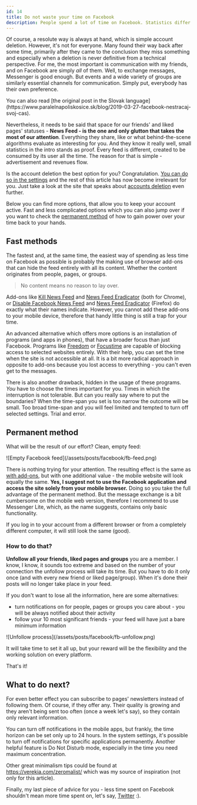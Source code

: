 ```yaml
---
id: 14
title: Do not waste your time on Facebook
description: People spend a lot of time on Facebook. Statistics differ from source to source - they say that one user spends (or squanders?) on average about 30 minutes up to 2 hours on this social network per day. We can put these numbers into a simple equation to find out that it represents 7 to 30 days in a year, yuck! What can we do about that?
---
```


Of course, a resolute way is always at hand, which is simple account deletion. However, it's not for everyone. Many found their way back after some time, primarily after they came to the conclusion they miss something and especially when a deletion is never definitive from a technical perspective. For me, the most important is communication with my friends, and on Facebook are simply _all_ of them. Well, to exchange messages, Messenger is good enough. But events and a wide variety of groups are similarly essential channels for communication. Simply put, everybody has their own preference.

<div class="tip" markdown="1">
You can also read [the original post in the Slovak language](https://www.paralelnapoliskosice.sk/blog/2019-03-27-facebook-nestracaj-svoj-cas).
</div>

Nevertheless, it needs to be said that space for our friends' and liked pages' statuses - **News Feed - is the one and only glutton that takes the most of our attention**. Everything they share, like or what behind-the-scene algorithms evaluate as interesting for you. And they know it really well, small statistics in the intro stands as proof. Every feed is different, created to be consumed by its user all the time. The reason for that is simple - advertisement and revenues flow.

Is the account deletion the best option for you? Congratulation. [You can do so in the settings](https://www.facebook.com/help/delete_account/) and the rest of this article has now become irrelevant for you. Just take a look at the site that speaks about [accounts deletion](https://justdeleteme.xyz/) even further.

Below you can find more options, that allow you to keep your account active. Fast and less complicated options which you can also jump over if you want to check the [permanent method](#permanent-method) of how to gain power over your time back to your hands.

## Fast methods

The fastest and, at the same time, the easiest way of spending as less time on Facebook as possible is probably the making use of browser add-ons that can hide the feed entirely with all its content. Whether the content originates from people, pages, or groups.

> No content means no reason to lay over.

Add-ons like [Kill News Feed](https://chrome.google.com/webstore/detail/kill-news-feed/hjobfcedfgohjkaieocljfcppjbkglfd) and [News Feed Eradicator](https://chrome.google.com/webstore/detail/news-feed-eradicator-for/fjcldmjmjhkklehbacihaiopjklihlgg) (both for Chrome), or [Disable Facebook News Feed](https://addons.mozilla.org/en-US/android/addon/disable-facebook-news-feed/) and [News Feed Eradicator](https://addons.mozilla.org/en-US/firefox/addon/news-feed-eradicator/) (Firefox) do exactly what their names indicate. However, you cannot add these add-ons to your mobile device, therefore that handy little thing is still a trap for your time.

An advanced alternative which offers more options is an installation of programs (and apps in phones), that have a broader focus than just Facebook. Programs like [Freedom](https://freedom.to/) or [Focustime](https://www.rescuetime.com/focustime) are capable of blocking access to selected websites entirely. With their help, you can set the time when the site is not accessible at all. It is a bit more radical approach in opposite to add-ons because you lost access to everything - you can't even get to the messages.

There is also another drawback, hidden in the usage of these programs. _You_ have to choose the times important for you. Times in which the interruption is not tolerable. But can you really say where to put the boundaries? When the time-span you set is too narrow the outcome will be small. Too broad time-span and you will feel limited and tempted to turn off selected settings. Trial and error.

## Permanent method

What will be the result of our effort? Clean, empty feed:

<div class="image" markdown="1">
![Empty Facebook feed](/assets/posts/facebook/fb-feed.png)
</div>

There is nothing trying for your attention. The resulting effect is the same as [with add-ons](#fast-methods), but with one additional value - the mobile website will look equally the same. **Yes, I suggest not to use the Facebook application and access the site solely from your mobile browser.** Doing so you take the full advantage of the permanent method. But the message exchange is a bit cumbersome on the mobile web version, therefore I recommend to use Messenger Lite, which, as the name suggests, contains only basic functionality.

If you log in to your account from a different browser or from a completely different computer, it will still look the same (good).

### How to do that?

**Unfollow all your friends, liked pages and groups** you are a member. I know, I know, it sounds too extreme and based on the number of your connection the unfollow process will take its time. But you have to do it only once (and with every new friend or liked page/group). When it's done their posts will no longer take place in your feed.

If you don't want to lose all the information, here are some alternatives:

- turn notifications on for people, pages or groups you care about - you will be always notified about their activity
- follow your 10 most significant friends - your feed will have just a bare minimum information

<div class="image" markdown="1">
![Unfollow process](/assets/posts/facebook/fb-unfollow.png)
</div>

It will take time to set it all up, but your reward will be the flexibility and the working solution on every platform.

That's it!

## What to do next?

For even better effect you can subscribe to pages' newsletters instead of following them. Of course, if they offer any. Their quality is growing and they aren't being sent too often (once a week let's say), so they contain only relevant information.

You can turn off notifications in the mobile apps, but frankly, the time horizon can be set only up to 24 hours. In the system settings, it's possible to turn off notifications for specific applications permanently. Another helpful feature is Do Not Disturb mode, especially in the time you need maximum concentration.

Other great minimalism tips could be found at https://verekia.com/zeromalist/ which was my source of inspiration (not only for this article).

Finally, my last piece of advice for you - less time spent on Facebook shouldn't mean more time spent on, let's say, [Twitter](https://twitter.com/rmnvsl) :).

